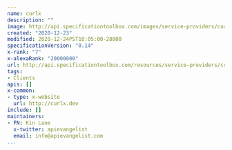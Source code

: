 ```yaml
---
name: curlx
description: ""
image: http://api.specificationtoolbox.com/images/service-providers/curlx.jpg
created: "2020-12-23"
modified: 2020-12-24PST10:05:00-28800
specificationVersion: "0.14"
x-rank: "7"
x-alexaRank: "20000000"
url: http://api.specificationtoolbox.com/resources/service-providers/curlx/
tags:
- Clients
apis: []
x-common:
- type: x-website
  url: http://curlx.dev
include: []
maintainers:
- FN: Kin Lane
  x-twitter: apievangelist
  email: info@apievangelist.com
...
```

